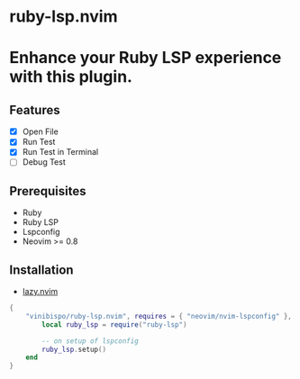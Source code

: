 # ruby-lsp.nvim

# Enhance your Ruby LSP experience with this plugin.

## Features

- [X] Open File
- [X] Run Test
- [X] Run Test in Terminal
- [ ] Debug Test

## Prerequisites
- Ruby
- Ruby LSP
- Lspconfig
- Neovim >= 0.8

## Installation

- [lazy.nvim](https://github.com/folke/lazy.nvim)

```lua
{
    "vinibispo/ruby-lsp.nvim", requires = { "neovim/nvim-lspconfig" }, config = function()
        local ruby_lsp = require("ruby-lsp")

        -- on setup of lspconfig
        ruby_lsp.setup()
    end
}
```
    
